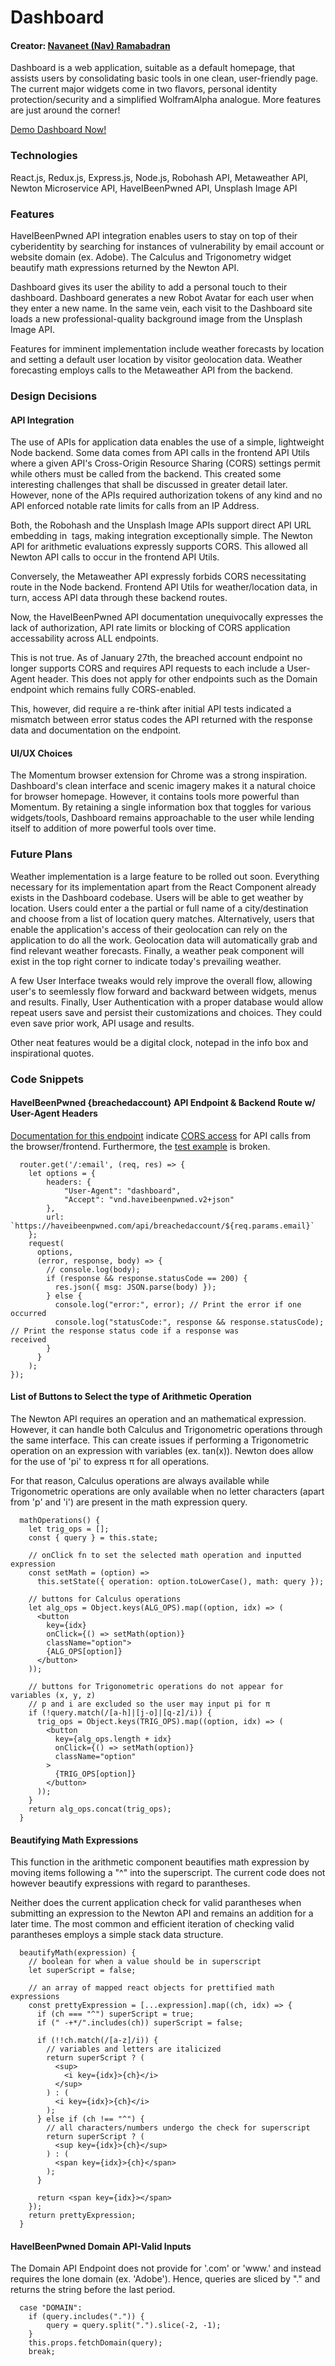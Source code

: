 # Dashboard
#### Creator: [Navaneet (Nav) Ramabadran](www.navaneet.me)

Dashboard is a web application, suitable as a default homepage, that assists users by consolidating basic tools in one clean, user-friendly page. The current major widgets come in two flavors, personal identity protection/security and a simplified WolframAlpha analogue. More features are just around the corner!

[Demo Dashboard Now!](https://nav-dashboard.herokuapp.com/#/)

### Technologies

React.js, Redux.js, Express.js, Node.js, Robohash API, Metaweather API, Newton Microservice API, HaveIBeenPwned API, Unsplash Image API

### Features

HaveIBeenPwned API integration enables users to stay on top of their cyberidentity by searching for instances of vulnerability by email account or website domain (ex. Adobe). The Calculus and Trigonometry widget beautify math expressions returned by the Newton API.

Dashboard gives its user the ability to add a personal touch to their dashboard. Dashboard generates a new Robot Avatar for each user when they enter a new name. In the same vein, each visit to the Dashboard site loads a new professional-quality background image from the Unsplash Image API.

Features for imminent implementation include weather forecasts by location and setting a default user location by visitor geolocation data. Weather forecasting employs calls to the Metaweather API from the backend.

### Design Decisions

#### API Integration

The use of APIs for application data enables the use of a simple, lightweight Node backend. Some data comes from API calls in the frontend API Utils where a given API's Cross-Origin Resource Sharing (CORS) settings permit while others must be called from the backend. This created some interesting challenges that shall be discussed in greater detail later. However, none of the APIs required authorization tokens of any kind and no API enforced notable rate limits for calls from an IP Address.

Both, the Robohash and the Unsplash Image APIs support direct API URL embedding in <IMG> tags, making integration exceptionally simple. The Newton API for arithmetic evaluations expressly supports CORS. This allowed all Newton API calls to occur in the frontend API Utils.
  
Conversely, the Metaweather API expressly forbids CORS necessitating route in the Node backend. Frontend API Utils for weather/location data, in turn, access API data through these backend routes. 

Now, the HaveIBeenPwned API documentation unequivocally expresses the lack of authorization, API rate limits or blocking of CORS application accessability across ALL endpoints.

This is not true. As of January 27th, the breached account endpoint no longer supports CORS and requires API requests to each include a User-Agent header. This does not apply for other endpoints such as the Domain endpoint which remains fully CORS-enabled. 

This, however, did require a re-think after initial API tests indicated a mismatch between error status codes the API returned with the response data and documentation on the endpoint.

#### UI/UX Choices

The Momentum browser extension for Chrome was a strong inspiration. Dashboard's clean interface and scenic imagery makes it a natural choice for browser homepage. However, it contains tools more powerful than Momentum. By retaining a single information box that toggles for various widgets/tools, Dashboard remains approachable to the user while lending itself to addition of more powerful tools over time.

### Future Plans

Weather implementation is a large feature to be rolled out soon. Everything necessary for its implementation apart from the React Component already exists in the Dashboard codebase. Users will be able to get weather by location. Users could enter a the partial or full name of a city/destination and choose from a list of location query matches. Alternatively, users that enable the application's access of their geolocation can rely on the application to do all the work. Geolocation data will automatically grab and find relevant weather forecasts. Finally, a weather peak component will exist in the top right corner to indicate today's prevailing weather.

A few User Interface tweaks would rely improve the overall flow, allowing user's to seemlessly flow forward and backward between widgets, menus and results. Finally, User Authentication with a proper database would allow repeat users save and persist their customizations and choices. They could even save prior work, API usage and results.

Other neat features would be a digital clock, notepad in the info box and inspirational quotes.

### Code Snippets

#### HaveIBeenPwned {breachedaccount} API Endpoint & Backend Route w/ User-Agent Headers

[Documentation for this endpoint](https://haveibeenpwned.com/API/v2#BreachesForAccount) indicate [CORS access](https://haveibeenpwned.com/API/v2#CORS) for API calls from the browser/frontend. Furthermore, the [test example](https://haveibeenpwned.com/api/v2/breachedaccount/test@example.com?domain=adobe.com) is broken.

```
  router.get('/:email', (req, res) => {
    let options = {
        headers: {
            "User-Agent": "dashboard",
            "Accept": "vnd.haveibeenpwned.v2+json"
        },
        url: `https://haveibeenpwned.com/api/breachedaccount/${req.params.email}`
    };
    request(
      options,
      (error, response, body) => {
        // console.log(body);
        if (response && response.statusCode == 200) {
          res.json({ msg: JSON.parse(body) });
        } else {
          console.log("error:", error); // Print the error if one occurred
          console.log("statusCode:", response && response.statusCode); // Print the response status code if a response was                  received
        }
      }
    );
});
```

#### List of Buttons to Select the type of Arithmetic Operation

The Newton API requires an operation and an mathematical expression. However, it can handle both Calculus and Trigonometric operations through the same interface. This can create issues if performing a Trigonometric operation on an expression with variables (ex. tan(x)). Newton does allow for the use of 'pi' to express π for all operations.

For that reason, Calculus operations are always available while Trigonometric operations are only available when no letter characters (apart from 'p' and 'i') are present in the math expression query.

```
  mathOperations() {
    let trig_ops = [];
    const { query } = this.state;

    // onClick fn to set the selected math operation and inputted expression
    const setMath = (option) =>
      this.setState({ operation: option.toLowerCase(), math: query });
    
    // buttons for Calculus operations 
    let alg_ops = Object.keys(ALG_OPS).map((option, idx) => (
      <button 
        key={idx} 
        onClick={() => setMath(option)} 
        className="option">
        {ALG_OPS[option]}
      </button>
    ));

    // buttons for Trigonometric operations do not appear for variables (x, y, z)
    // p and i are excluded so the user may input pi for π
    if (!query.match(/[a-h]|[j-o]|[q-z]/i)) {
      trig_ops = Object.keys(TRIG_OPS).map((option, idx) => (
        <button
          key={alg_ops.length + idx}
          onClick={() => setMath(option)}
          className="option"
        >
          {TRIG_OPS[option]}
        </button>
      ));
    }
    return alg_ops.concat(trig_ops);
  }
```

#### Beautifying Math Expressions

This function in the arithmetic component beautifies math expression by moving items following a "^" into the superscript. The current code does not however beautify expressions with regard to parantheses.

Neither does the current application check for valid parantheses when submitting an expression to the Newton API and remains an addition for a later time. The most common and efficient iteration of checking valid parantheses employs a simple stack data structure.

```
  beautifyMath(expression) {
    // boolean for when a value should be in superscript
    let superScript = false; 

    // an array of mapped react objects for prettified math expressions
    const prettyExpression = [...expression].map((ch, idx) => {
      if (ch === "^") superScript = true;
      if (" -+*/".includes(ch)) superScript = false;

      if (!!ch.match(/[a-z]/i)) {
        // variables and letters are italicized
        return superScript ? (
          <sup>
            <i key={idx}>{ch}</i>
          </sup>
        ) : (
          <i key={idx}>{ch}</i>
        );
      } else if (ch !== "^") {
        // all characters/numbers undergo the check for superscript
        return superScript ? (
          <sup key={idx}>{ch}</sup>
        ) : (
          <span key={idx}>{ch}</span>
        );
      }

      return <span key={idx}></span>
    });
    return prettyExpression;
  }
```

#### HaveIBeenPwned Domain API-Valid Inputs

The Domain API Endpoint does not provide for '.com' or 'www.' and instead requires the lone domain (ex. 'Adobe'). Hence, queries are sliced by "." and returns the string before the last period.

```
  case "DOMAIN":
    if (query.includes(".")) {
        query = query.split(".").slice(-2, -1);
    }
    this.props.fetchDomain(query);
    break;
```
